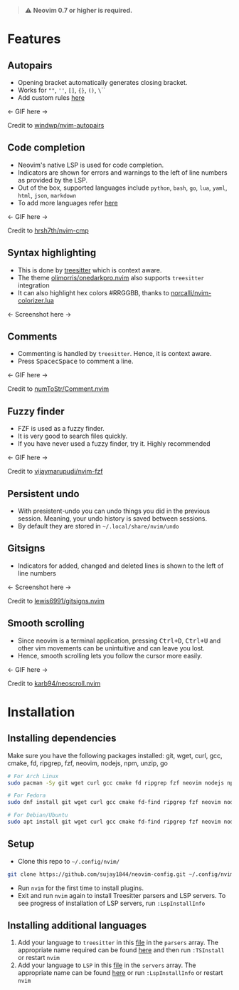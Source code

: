 > :warning: **Neovim 0.7 or higher is required.**

# Features

## Autopairs
- Opening bracket automatically generates closing bracket.
- Works for `""`, `''`, `[]`, `{}`, `()`, `\`\``
- Add custom rules [here](./lua/user/autopairs.lua)

<- GIF here ->

Credit to [windwp/nvim-autopairs](https://github.com/windwp/nvim-autopairs)

## Code completion
- Neovim's native LSP is used for code completion.
- Indicators are shown for errors and warnings to the left of line numbers as provided by the LSP.
- Out of the box, supported languages include `python`, `bash`, `go`, `lua`, `yaml`, `html`, `json`, `markdown`
- To add more languages refer [here](#installing-additional-languages)

<- GIF here ->

Credit to [hrsh7th/nvim-cmp](https://github.com/hrsh7th/nvim-cmp)

## Syntax highlighting
- This is done by [treesitter](https://github.com/nvim-treesitter/nvim-treesitter) which is context aware.
- The theme [olimorris/onedarkpro.nvim](https://github.com/olimorris/onedarkpro.nvim) also supports `treesitter` integration
- It can also highlight hex colors #RRGGBB, thanks to [norcalli/nvim-colorizer.lua](https://github.com/norcalli/nvim-colorizer.lua)

<- Screenshot here ->

## Comments
- Commenting is handled by `treesitter`. Hence, it is context aware.
- Press <kbd>Space</kbd><kbd>c</kbd><kbd>Space</kbd> to comment a line.

<- GIF here ->

Credit to [numToStr/Comment.nvim](https://github.com/numToStr/Comment.nvim)

## Fuzzy finder
- FZF is used as a fuzzy finder.
- It is very good to search files quickly.
- If you have never used a fuzzy finder, try it. Highly recommended

<- GIF here ->

Credit to [vijaymarupudi/nvim-fzf](https://github.com/vijaymarupudi/nvim-fzf)

## Persistent undo
- With presistent-undo you can undo things you did in the previous session. Meaning, your undo history is saved between sessions.
- By default they are stored in `~/.local/share/nvim/undo`

## Gitsigns
- Indicators for added, changed and deleted lines is shown to the left of line numbers

<- Screenshot here ->

Credit to [lewis6991/gitsigns.nvim](https://github.com/lewis6991/gitsigns.nvim)

## Smooth scrolling
- Since neovim is a terminal application, pressing <kbd>Ctrl+D</kbd>, <kbd>Ctrl+U</kbd> and other vim movements can be unintuitive and can leave you lost.
- Hence, smooth scrolling lets you follow the cursor more easily.

<- GIF here ->

Credit to [karb94/neoscroll.nvim](https://github.com/karb94/neoscroll.nvim)

# Installation

## Installing dependencies

Make sure you have the following packages installed:
git, wget, curl, gcc, cmake, fd, ripgrep, fzf, neovim, nodejs, npm, unzip, go

```bash
# For Arch Linux
sudo pacman -Sy git wget curl gcc cmake fd ripgrep fzf neovim nodejs npm unzip go

# For Fedora
sudo dnf install git wget curl gcc cmake fd-find ripgrep fzf neovim nodejs npm golang

# For Debian/Ubuntu
sudo apt install git wget curl gcc cmake fd-find ripgrep fzf neovim nodejs npm golang-go
```

## Setup

- Clone this repo to `~/.config/nvim/`
```bash
git clone https://github.com/sujay1844/neovim-config.git ~/.config/nvim/
```
- Run `nvim` for the first time to install plugins.
- Exit and run `nvim` again to install Treesitter parsers and LSP servers.
To see progress of installation of LSP servers, run `:LspInstallInfo`

## Installing additional languages

1. Add your language to `treesitter` in this [file](./lua/user/treesitter.lua) in the `parsers` array. The appropriate name required can be found [here](https://github.com/nvim-treesitter/nvim-treesitter#supported-languages)  and then run `:TSInstall` or restart `nvim`
2. Add your language to `LSP` in this [file](./lua/user/lspconfig.lua) in the `servers` array. The appropriate name can be found [here](https://github.com/neovim/nvim-lspconfig/blob/master/doc/server_configurations.md) or run `:LspInstallInfo` or restart `nvim`
